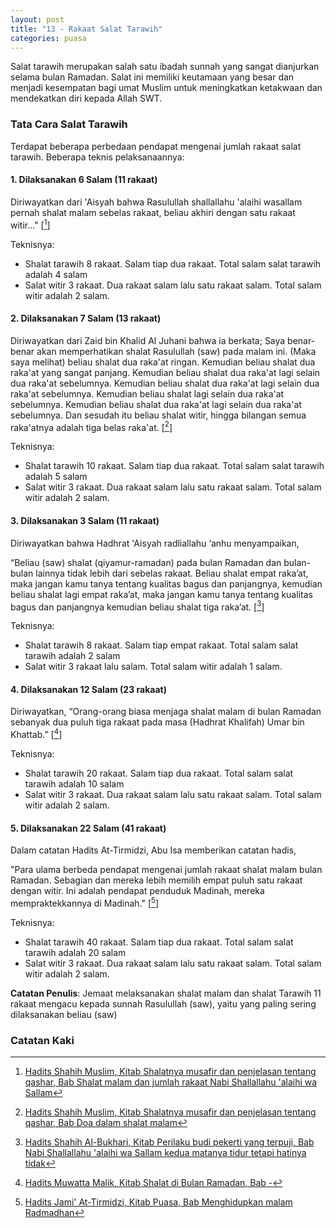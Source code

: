 ```yaml
---
layout: post
title: "13 - Rakaat Salat Tarawih"
categories: puasa
---
```


Salat tarawih merupakan salah satu ibadah sunnah yang sangat dianjurkan selama bulan Ramadan. Salat ini memiliki keutamaan yang besar dan menjadi kesempatan bagi umat Muslim untuk meningkatkan ketakwaan dan mendekatkan diri kepada Allah SWT.

### Tata Cara Salat Tarawih

Terdapat beberapa perbedaan pendapat mengenai jumlah rakaat salat tarawih. Beberapa teknis pelaksanaannya:

#### 1. Dilaksanakan 6 Salam (11 rakaat)

Diriwayatkan dari 'Aisyah bahwa Rasulullah shallallahu 'alaihi wasallam pernah shalat malam sebelas rakaat, beliau akhiri dengan satu rakaat witir..." [[^eef23307-45b3-4294-98d2-3e20bb07a6b8]]

[^eef23307-45b3-4294-98d2-3e20bb07a6b8]: [Hadits Shahih Muslim, Kitab Shalatnya musafir dan penjelasan tentang qashar, Bab Shalat malam dan jumlah rakaat Nabi Shallallahu 'alaihi wa Sallam](/referensi/eef23307-45b3-4294-98d2-3e20bb07a6b8.html)

Teknisnya:

- Shalat tarawih 8 rakaat. Salam tiap dua rakaat. Total salam salat tarawih adalah 4 salam
- Salat witir 3 rakaat. Dua rakaat salam lalu satu rakaat salam. Total salam witir adalah 2 salam.

#### 2. Dilaksanakan 7 Salam (13 rakaat)

Diriwayatkan dari Zaid bin Khalid Al Juhani bahwa ia berkata; Saya benar-benar akan memperhatikan shalat Rasulullah (saw) pada malam ini. (Maka saya melihat) beliau shalat dua raka'at ringan. Kemudian beliau shalat dua raka'at yang sangat panjang. Kemudian beliau shalat dua raka'at lagi selain dua raka'at sebelumnya. Kemudian beliau shalat dua raka'at lagi selain dua raka'at sebelumnya. Kemudian beliau shalat lagi selain dua raka'at sebelumnya. Kemudian beliau shalat dua raka'at lagi selain dua raka'at sebelumnya. Dan sesudah itu beliau shalat witir, hingga bilangan semua raka'atnya adalah tiga belas raka'at. [[^13aeab2f-cd6f-4b7f-94cf-e0fda5bf1fec]]

[^13aeab2f-cd6f-4b7f-94cf-e0fda5bf1fec]: [Hadits Shahih Muslim, Kitab Shalatnya musafir dan penjelasan tentang qashar, Bab Doa dalam shalat malam](/referensi/13aeab2f-cd6f-4b7f-94cf-e0fda5bf1fec.html)

Teknisnya:

- Shalat tarawih 10 rakaat. Salam tiap dua rakaat. Total salam salat tarawih adalah 5 salam
- Salat witir 3 rakaat. Dua rakaat salam lalu satu rakaat salam. Total salam witir adalah 2 salam.

#### 3. Dilaksanakan 3 Salam (11 rakaat)

Diriwayatkan bahwa Hadhrat 'Aisyah radliallahu ‘anhu menyampaikan, 

“Beliau (saw) shalat (qiyamur-ramadan) pada bulan Ramadan dan bulan-bulan lainnya tidak lebih dari sebelas rakaat. Beliau shalat empat raka’at, maka jangan kamu tanya tentang kualitas bagus dan panjangnya, kemudian beliau shalat lagi empat raka’at, maka jangan kamu tanya tentang kualitas bagus dan panjangnya kemudian beliau shalat tiga raka’at. [[^fe7fa95a-f01b-4984-ab13-46ab731563bc]]

[^fe7fa95a-f01b-4984-ab13-46ab731563bc]: [Hadits Shahih Al-Bukhari, Kitab Perilaku budi pekerti yang terpuji, Bab Nabi Shallallahu 'alaihi wa Sallam kedua matanya tidur tetapi hatinya tidak](/referensi/fe7fa95a-f01b-4984-ab13-46ab731563bc.html)

Teknisnya:

- Shalat tarawih 8 rakaat. Salam tiap empat rakaat. Total salam salat tarawih adalah 2 salam
- Salat witir 3 rakaat lalu salam. Total salam witir adalah 1 salam.

#### 4. Dilaksanakan 12 Salam (23 rakaat)

Diriwayatkan, “Orang-orang biasa menjaga shalat malam di bulan Ramadan sebanyak dua puluh tiga rakaat pada masa (Hadhrat Khalifah) Umar bin Khattab.” [[^1ccf57ff-dfb8-4c14-bc09-2fc4948a62bb]]

[^1ccf57ff-dfb8-4c14-bc09-2fc4948a62bb]: [Hadits Muwatta Malik, Kitab Shalat di Bulan Ramadan, Bab -](/referensi/1ccf57ff-dfb8-4c14-bc09-2fc4948a62bb.html)

Teknisnya:

- Shalat tarawih 20 rakaat. Salam tiap dua rakaat. Total salam salat tarawih adalah 10 salam
- Salat witir 3 rakaat. Dua rakaat salam lalu satu rakaat salam. Total salam witir adalah 2 salam.

#### 5. Dilaksanakan 22 Salam (41 rakaat)

Dalam catatan Hadits At-Tirmidzi, Abu Isa memberikan catatan hadis, 

"Para ulama berbeda pendapat mengenai jumlah rakaat shalat malam bulan Ramadan. Sebagian dan mereka lebih memilih empat puluh satu rakaat dengan witir. Ini adalah pendapat penduduk Madinah, mereka mempraktekkannya di Madinah." [[^f64ecf0c-d837-4bb6-b58f-c4e8c8b6bf82]]

[^f64ecf0c-d837-4bb6-b58f-c4e8c8b6bf82]: [Hadits Jami' At-Tirmidzi, Kitab Puasa, Bab Menghidupkan malam Radmadhan](/referensi/f64ecf0c-d837-4bb6-b58f-c4e8c8b6bf82.html)

Teknisnya:

- Shalat tarawih 40 rakaat. Salam tiap dua rakaat. Total salam salat tarawih adalah 20 salam
- Salat witir 3 rakaat. Dua rakaat salam lalu satu rakaat salam. Total salam witir adalah 2 salam.

**Catatan Penulis**: Jemaat melaksanakan shalat malam dan shalat Tarawih 11 rakaat mengacu kepada sunnah Rasulullah (saw), yaitu yang paling sering dilaksanakan beliau (saw)

### Catatan Kaki

<!-- Salat witir juga menjadi penyempurna salat malam. Jika seseorang telah melaksanakan salat tahajud atau salat malam lainnya, maka salat witir menjadi penutup yang sempurna untuk ibadah malam tersebut. -->
